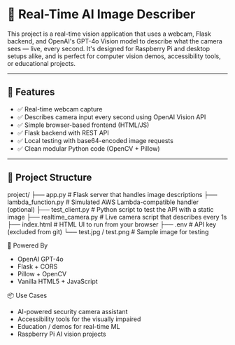 # 🧠 Real-Time AI Image Describer

This project is a real-time vision application that uses a webcam, Flask backend, and OpenAI's GPT-4o Vision model to describe what the camera sees — live, every second. It's designed for Raspberry Pi and desktop setups alike, and is perfect for computer vision demos, accessibility tools, or educational projects.

---

## 📸 Features

- ✅ Real-time webcam capture
- ✅ Describes camera input every second using OpenAI Vision API
- ✅ Simple browser-based frontend (HTML/JS)
- ✅ Flask backend with REST API
- ✅ Local testing with base64-encoded image requests
- ✅ Clean modular Python code (OpenCV + Pillow)

---

## 📂 Project Structure

project/
├── app.py # Flask server that handles image descriptions
├── lambda_function.py # Simulated AWS Lambda-compatible handler (optional)
├── test_client.py # Python script to test the API with a static image
├── realtime_camera.py # Live camera script that describes every 1s
├── index.html # HTML UI to run from your browser
├── .env # API key (excluded from git)
└── test.jpg / test.png # Sample image for testing

🧠 Powered By
- OpenAI GPT-4o
- Flask + CORS
- Pillow + OpenCV
- Vanilla HTML5 + JavaScript

📦 Use Cases
- AI-powered security camera assistant
- Accessibility tools for the visually impaired
- Education / demos for real-time ML
- Raspberry Pi AI vision projects
